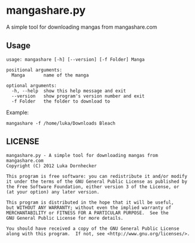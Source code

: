 # mangashare.py #

A simple tool for downloading mangas from mangashare.com

## Usage ##

    usage: mangashare [-h] [--version] [-f Folder] Manga
    
    positional arguments:
      Manga       name of the manga
    
    optional arguments:
      -h, --help  show this help message and exit
      --version   show program's version number and exit
      -f Folder   the folder to download to

Example:

    mangashare -f /home/luka/Downloads Bleach

## LICENSE ##

    mangashare.py - A simple tool for downloading mangas from mangashare.com
    Copyright (C) 2012 Luka Dornhecker

    This program is free software: you can redistribute it and/or modify
    it under the terms of the GNU General Public License as published by
    the Free Software Foundation, either version 3 of the License, or
    (at your option) any later version.

    This program is distributed in the hope that it will be useful,
    but WITHOUT ANY WARRANTY; without even the implied warranty of
    MERCHANTABILITY or FITNESS FOR A PARTICULAR PURPOSE.  See the
    GNU General Public License for more details.

    You should have received a copy of the GNU General Public License
    along with this program.  If not, see <http://www.gnu.org/licenses/>.
